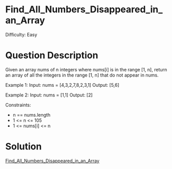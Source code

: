 
# Find_All_Numbers_Disappeared_in_an_Array

Difficulty: Easy

# Question Description

Given an array nums of n integers where nums[i] is in the range [1, n], return an array of all the integers in the range [1, n] that do not appear in nums.

Example 1:
Input: nums = [4,3,2,7,8,2,3,1]
Output: [5,6]

Example 2:
Input: nums = [1,1]
Output: [2]

Constraints:

- n == nums.length
- 1 <= n <= 105
- 1 <= nums[i] <= n

# Solution

[Find_All_Numbers_Disappeared_in_an_Array]([448]Find_All_Numbers_Disappeared_in_an_Array.py)

    